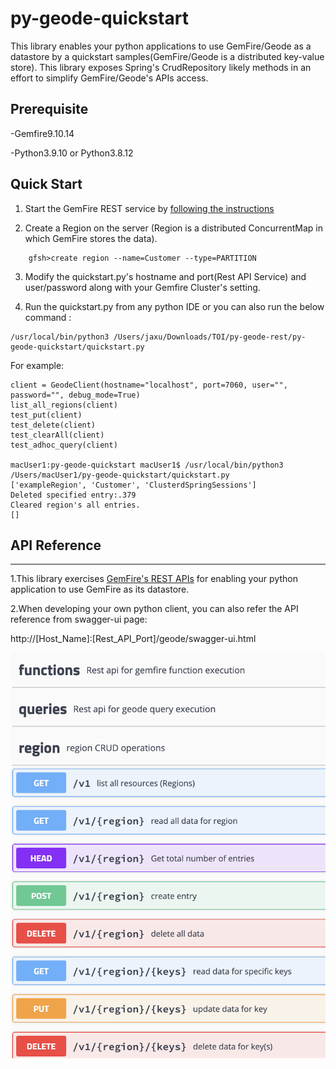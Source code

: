 # py-geode-quickstart

This library enables your python applications to use GemFire/Geode as a datastore by a quickstart samples(GemFire/Geode is a distributed key-value store). This library exposes Spring's CrudRepository likely methods in an effort to simplify GemFire/Geode's APIs access. 

## Prerequisite

-Gemfire9.10.14

-Python3.9.10 or Python3.8.12


## Quick Start

1. Start the GemFire REST service by [following the instructions](http://gemfire.docs.pivotal.io/docs-gemfire/latest/rest_apps/setup_config.html)

2. Create a Region on the server (Region is a distributed ConcurrentMap in which GemFire stores the data). 
```
    gfsh>create region --name=Customer --type=PARTITION
```

3. Modify the quickstart.py's hostname and port(Rest API Service) and user/password along with your Gemfire Cluster's setting.

4. Run the quickstart.py from any python IDE or you can also run the below command :
```
/usr/local/bin/python3 /Users/jaxu/Downloads/TOI/py-geode-rest/py-geode-quickstart/quickstart.py
```

For example:
```
client = GeodeClient(hostname="localhost", port=7060, user="", password="", debug_mode=True)
list_all_regions(client)
test_put(client)
test_delete(client)
test_clearAll(client)
test_adhoc_query(client)

macUser1:py-geode-quickstart macUser1$ /usr/local/bin/python3 /Users/macUser1/py-geode-quickstart/quickstart.py
['exampleRegion', 'Customer', 'ClusterdSpringSessions']
Deleted specified entry:.379
Cleared region's all entries.
[]
```


## API Reference
----------------
1.This library exercises [GemFire's REST APIs](http://gemfire.docs.pivotal.io/docs-gemfire/latest/rest_apps/book_intro.html) for enabling your python application to use GemFire as its datastore.

2.When developing your own python client, you can also refer the API reference from swagger-ui page:

http://[Host_Name]:[Rest_API_Port]/geode/swagger-ui.html

![swagger-ui](https://github.com/GSSJacky/py-geode-quickstart/blob/main/swagger-ui.png)
